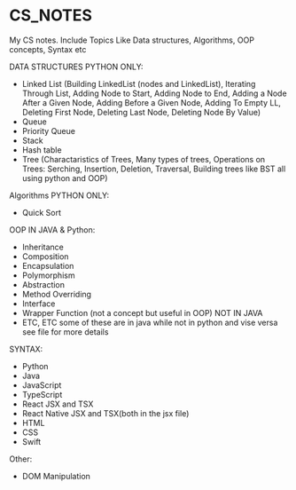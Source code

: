 # CS_NOTES
My CS notes. Include Topics Like Data structures, Algorithms, OOP concepts, Syntax etc

DATA STRUCTURES PYTHON ONLY:
- Linked List (Building LinkedList (nodes and LinkedList), Iterating Through List, Adding Node to Start, Adding Node to End, Adding a Node After a Given Node, Adding Before a Given Node, Adding To Empty LL, Deleting First Node, Deleting Last Node, Deleting Node By Value)
- Queue
- Priority Queue
- Stack
- Hash table
- Tree (Charactaristics of Trees, Many types of trees, Operations on Trees: Serching, Insertion, Deletion, Traversal, Building trees like BST all using python and OOP)

Algorithms PYTHON ONLY:
- Quick Sort 

OOP IN JAVA & Python:
- Inheritance
- Composition
- Encapsulation
- Polymorphism
- Abstraction
- Method Overriding 
- Interface 
- Wrapper Function (not a concept but useful in OOP) NOT IN JAVA
- ETC, ETC some of these are in java while not in python and vise versa see file for more details

SYNTAX:
- Python
- Java
- JavaScript
- TypeScript
- React JSX and TSX
- React Native JSX and TSX(both in the jsx file)
- HTML
- CSS
- Swift

Other:
- DOM Manipulation


